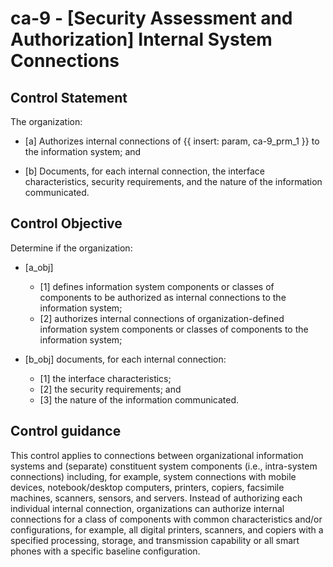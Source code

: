 # ca-9 - \[Security Assessment and Authorization\] Internal System Connections

## Control Statement

The organization:

- \[a\] Authorizes internal connections of {{ insert: param, ca-9_prm_1 }} to the information system; and

- \[b\] Documents, for each internal connection, the interface characteristics, security requirements, and the nature of the information communicated.

## Control Objective

Determine if the organization:

- \[a_obj\]

  - \[1\] defines information system components or classes of components to be authorized as internal connections to the information system;
  - \[2\] authorizes internal connections of organization-defined information system components or classes of components to the information system;

- \[b_obj\] documents, for each internal connection:

  - \[1\] the interface characteristics;
  - \[2\] the security requirements; and
  - \[3\] the nature of the information communicated.

## Control guidance

This control applies to connections between organizational information systems and (separate) constituent system components (i.e., intra-system connections) including, for example, system connections with mobile devices, notebook/desktop computers, printers, copiers, facsimile machines, scanners, sensors, and servers. Instead of authorizing each individual internal connection, organizations can authorize internal connections for a class of components with common characteristics and/or configurations, for example, all digital printers, scanners, and copiers with a specified processing, storage, and transmission capability or all smart phones with a specific baseline configuration.
